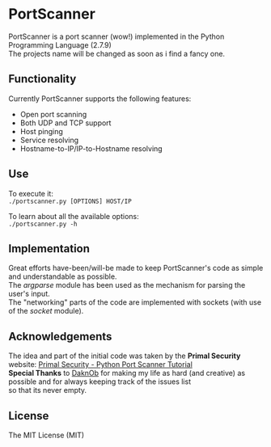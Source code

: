 # PortScanner	
PortScanner is a port scanner (wow!) implemented in the Python Programming Language (2.7.9)	    
The projects name will be changed as soon as i find a fancy one.

## Functionality    
Currently PortScanner supports the following features:    
- Open port scanning    
- Both UDP and TCP support    
- Host pinging    
- Service resolving    
- Hostname-to-IP/IP-to-Hostname resolving     

## Use    
       
To execute it:     
`./portscanner.py [OPTIONS] HOST/IP`    
        
To learn about all the available options:    
`./portscanner.py -h`    
	
## Implementation    
Great efforts have-been/will-be made to keep PortScanner's code as simple and understandable as possible.    
The _argparse_ module has been used as the mechanism for parsing the user's input.    
The "networking" parts of the code are implemented with sockets (with use of the _socket_ module).    

## Acknowledgements    
The idea and part of the initial code was taken by the **Primal Security** website: [Primal Security - Python Port Scanner Tutorial][pspt]    
**Special Thanks** to [DaknOb][daknob] for making my life as hard (and creative) as possible and for always keeping track of the issues list     
so that its never empty.     

License
---
The MIT License (MIT)

[pspt]: <http://www.primalsecurity.net/0x1-python-tutorial-port-scanner/>
[daknob]: <https://blog.daknob.net/>
